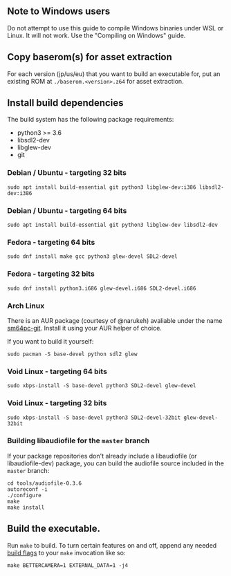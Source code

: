 ## Note to Windows users
Do not attempt to use this guide to compile Windows binaries under WSL or Linux. It will not work. Use the "Compiling on Windows" guide.

## Copy baserom(s) for asset extraction

For each version (jp/us/eu) that you want to build an executable for, put an existing ROM at
`./baserom.<version>.z64` for asset extraction.

## Install build dependencies

The build system has the following package requirements:
  * python3 >= 3.6
  * libsdl2-dev
  * libglew-dev
  * git

### Debian / Ubuntu - targeting 32 bits
```
sudo apt install build-essential git python3 libglew-dev:i386 libsdl2-dev:i386
```
### Debian / Ubuntu - targeting 64 bits
```
sudo apt install build-essential git python3 libglew-dev libsdl2-dev
```
### Fedora - targeting 64 bits
```
sudo dnf install make gcc python3 glew-devel SDL2-devel
```
### Fedora - targeting 32 bits
```
sudo dnf install python3.i686 glew-devel.i686 SDL2-devel.i686
```
### Arch Linux
There is an AUR package (courtesy of @narukeh) avaliable under the name [sm64pc-git](https://aur.archlinux.org/packages/sm64pc-git/). Install it using your AUR helper of choice.

If you want to build it yourself:
```
sudo pacman -S base-devel python sdl2 glew
```

### Void Linux - targeting 64 bits
```
sudo xbps-install -S base-devel python3 SDL2-devel glew-devel
```

### Void Linux - targeting 32 bits
```
sudo xbps-install -S base-devel python3 SDL2-devel-32bit glew-devel-32bit
```

### Building libaudiofile for the `master` branch

If your package repositories don't already include a libaudiofile (or libaudiofile-dev) package, you can build the audiofile source included in the `master` branch:
```
cd tools/audiofile-0.3.6
autoreconf -i
./configure
make
make install
```

## Build the executable.

Run `make` to build. To turn certain features on and off, append any needed [build flags](https://github.com/sm64pc/sm64pc/wiki/Build-options) to your `make` invocation like so:
```
make BETTERCAMERA=1 EXTERNAL_DATA=1 -j4
```

